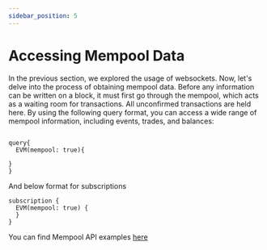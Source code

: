 ```yaml
---
sidebar_position: 5
---
```


# Accessing Mempool Data

In the previous section, we explored the usage of websockets. Now, let's delve into the process of obtaining mempool data.
Before any information can be written on a block, it must first go through the mempool, which acts as a waiting room for transactions. All unconfirmed transactions are held here.
By using the following query format, you can access a wide range of mempool information, including events, trades, and balances:

```

query{
  EVM(mempool: true){

}
}

```
And below format for subscriptions

```
subscription {
  EVM(mempool: true) {
  }
}
```

You can find Mempool API examples [here](/docs/examples/mempool/mempool-api.md)
